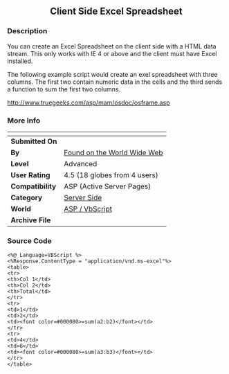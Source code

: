 ﻿<div align="center">

## Client Side Excel Spreadsheet


</div>

### Description

You can create an Excel Spreadsheet on the client side with a HTML data stream. This only works with IE 4 or above and the client must have Excel installed.

The following example script would create an exel spreadsheet with three columns. The first two contain numeric data in the cells and the third sends a function to sum the first two columns.

http://www.truegeeks.com/asp/mam/osdoc/osframe.asp
 
### More Info
 


<span>             |<span>
---                |---
**Submitted On**   |
**By**             |[Found on the World Wide Web](https://github.com/Planet-Source-Code/PSCIndex/blob/master/ByAuthor/found-on-the-world-wide-web.md)
**Level**          |Advanced
**User Rating**    |4.5 (18 globes from 4 users)
**Compatibility**  |ASP \(Active Server Pages\)
**Category**       |[Server Side](https://github.com/Planet-Source-Code/PSCIndex/blob/master/ByCategory/server-side__4-31.md)
**World**          |[ASP / VbScript](https://github.com/Planet-Source-Code/PSCIndex/blob/master/ByWorld/asp-vbscript.md)
**Archive File**   |[](https://github.com/Planet-Source-Code/found-on-the-world-wide-web-client-side-excel-spreadsheet__4-39/archive/master.zip)





### Source Code

```
<%@ Language=VBScript %>
<%Response.ContentType = "application/vnd.ms-excel"%>
<table>
<tr>
<th>Col 1</td>
<th>Col 2</td>
<th>Total</td>
</tr>
<tr>
<td>1</td>
<td>2</td>
<td><font color=#000080>=sum(a2:b2)</font></td>
</tr>
<tr>
<td>4</td>
<td>6</td>
<td><font color=#000080>=sum(a3:b3)</font></td>
</tr>
</table>
```

